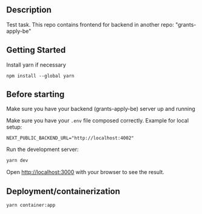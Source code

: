 ## Description

Test task. This repo contains frontend for backend in another repo: "grants-apply-be"

## Getting Started

Install yarn if necessary

```
npm install --global yarn
```

## Before starting

Make sure you have your backend (grants-apply-be) server up and running

Make sure you have your `.env` file composed correctly. Example for local setup:

```
NEXT_PUBLIC_BACKEND_URL="http://localhost:4002"
```

Run the development server:

```bash
yarn dev
```

Open [http://localhost:3000](http://localhost:3000) with your browser to see the result.

## Deployment/containerization

```bash
yarn container:app
```